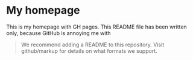 # My homepage

This is my homepage with GH pages. This README file has been written only, because GitHub is annoying me with

> We recommend adding a README to this repository. Visit github/markup for details on what formats we support. 
